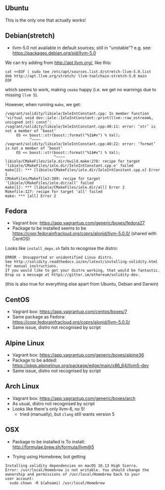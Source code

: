## Ubuntu

This is the only one that actually works!

## Debian(stretch) 

* llvm-5.0 not available in default sources; still in "unstable"?
  e.g. see: https://packages.debian.org/sid/llvm-5.0

We can try adding from http://apt.llvm.org/, like this:

```
cat <<EOF | sudo tee /etc/apt/sources.list.d/stretch-llvm-5.0.list 
deb http://apt.llvm.org/stretch/ llvm-toolchain-stretch-5.0 main
EOF
```

which seems to work, making `cmake` happy (i.e. we get no warnings due to 
missing `llvm 5`). 

However, when running `make`, we get:

```
/vagrant/solidity/libiele/IeleIntConstant.cpp: In member function ‘virtual void dev::iele::IeleIntConstant::print(llvm::raw_ostream&, unsigned int) const’:
/vagrant/solidity/libiele/IeleIntConstant.cpp:40:11: error: ‘str’ is not a member of ‘boost’
     OS << boost::str(boost::format("%1$#x") % Val);
           ^~~~~
/vagrant/solidity/libiele/IeleIntConstant.cpp:40:22: error: ‘format’ is not a member of ‘boost’
     OS << boost::str(boost::format("%1$#x") % Val);
                      ^~~~~
libiele/CMakeFiles/iele.dir/build.make:278: recipe for target 'libiele/CMakeFiles/iele.dir/IeleIntConstant.cpp.o' failed
make[2]: *** [libiele/CMakeFiles/iele.dir/IeleIntConstant.cpp.o] Error 1
CMakeFiles/Makefile2:389: recipe for target 'libiele/CMakeFiles/iele.dir/all' failed
make[1]: *** [libiele/CMakeFiles/iele.dir/all] Error 2
Makefile:127: recipe for target 'all' failed
make: *** [all] Error 2
```

## Fedora

* Vagrant box: https://app.vagrantup.com/generic/boxes/fedora27
* Package to be installed seems to be https://copr.fedorainfracloud.org/coprs/alonid/llvm-5.0.0/ (shared with CentOS)

Looks like `install_deps.sh` fails to recognise the distro:

```
ERROR - Unsupported or unidentified Linux distro.
See http://solidity.readthedocs.io/en/latest/installing-solidity.html for manual instructions.
If you would like to get your distro working, that would be fantastic.
Drop us a message at https://gitter.im/ethereum/solidity-dev.
```

(this is also true for everything else apart from Ubuntu, Debian and Darwin)

## CentOS

* Vagrant box: https://app.vagrantup.com/centos/boxes/7
* Same package as Fedora: https://copr.fedorainfracloud.org/coprs/alonid/llvm-5.0.0/
* Same issue, distro not recognised by script

## Alpine Linux

* Vagrant box: https://app.vagrantup.com/generic/boxes/alpine36
* Package to be added: https://pkgs.alpinelinux.org/package/edge/main/x86_64/llvm5-dev
* Same issue, distro not recognised by script

## Arch Linux 

* Vagrant box: https://app.vagrantup.com/generic/boxes/arch
* As usual, distro not recognised by script
* Looks like there's only llvm-6, no 5!
    * tried (manually), but `clang` still wants version 5

## OSX

* Package to be installed is To install: http://formulae.brew.sh/formula/llvm@5

* Trying using Homebrew, but getting

```
Installing solidity dependencies on macOS 10.13 High Sierra.
Error: /usr/local/Homebrew is not writable. You should change the
ownership and permissions of /usr/local/Homebrew back to your
user account:
  sudo chown -R $(whoami) /usr/local/Homebrew
```
